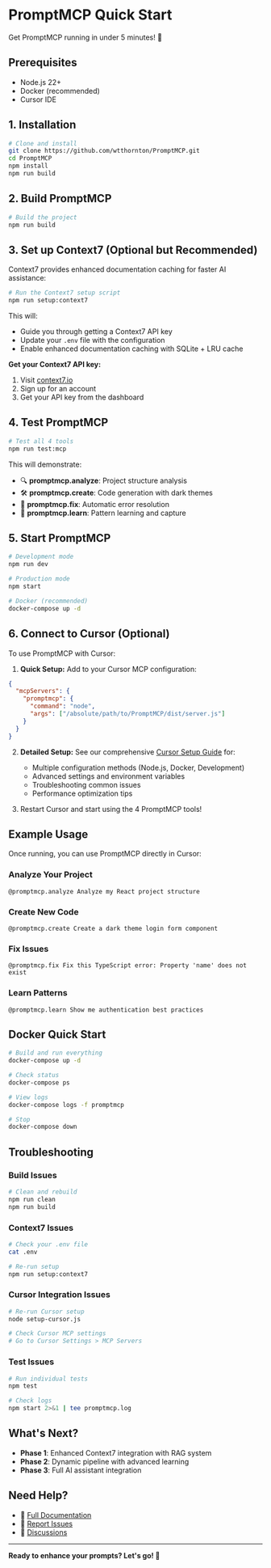 # PromptMCP Quick Start

Get PromptMCP running in under 5 minutes! 🚀

## Prerequisites

- Node.js 22+
- Docker (recommended)
- Cursor IDE

## 1. Installation

```bash
# Clone and install
git clone https://github.com/wtthornton/PromptMCP.git
cd PromptMCP
npm install
npm run build
```

## 2. Build PromptMCP

```bash
# Build the project
npm run build
```

## 3. Set up Context7 (Optional but Recommended)

Context7 provides enhanced documentation caching for faster AI assistance:

```bash
# Run the Context7 setup script
npm run setup:context7
```

This will:
- Guide you through getting a Context7 API key
- Update your `.env` file with the configuration
- Enable enhanced documentation caching with SQLite + LRU cache

**Get your Context7 API key:**
1. Visit [context7.io](https://context7.io)
2. Sign up for an account
3. Get your API key from the dashboard

## 4. Test PromptMCP

```bash
# Test all 4 tools
npm run test:mcp
```

This will demonstrate:
- 🔍 **promptmcp.analyze**: Project structure analysis
- 🛠️ **promptmcp.create**: Code generation with dark themes
- 🔧 **promptmcp.fix**: Automatic error resolution
- 🧠 **promptmcp.learn**: Pattern learning and capture

## 5. Start PromptMCP

```bash
# Development mode
npm run dev

# Production mode
npm start

# Docker (recommended)
docker-compose up -d
```

## 6. Connect to Cursor (Optional)

To use PromptMCP with Cursor:

1. **Quick Setup:** Add to your Cursor MCP configuration:
```json
{
  "mcpServers": {
    "promptmcp": {
      "command": "node",
      "args": ["/absolute/path/to/PromptMCP/dist/server.js"]
    }
  }
}
```

2. **Detailed Setup:** See our comprehensive [Cursor Setup Guide](CURSOR_SETUP.md) for:
   - Multiple configuration methods (Node.js, Docker, Development)
   - Advanced settings and environment variables
   - Troubleshooting common issues
   - Performance optimization tips

3. Restart Cursor and start using the 4 PromptMCP tools!

## Example Usage

Once running, you can use PromptMCP directly in Cursor:

### Analyze Your Project
```
@promptmcp.analyze Analyze my React project structure
```

### Create New Code
```
@promptmcp.create Create a dark theme login form component
```

### Fix Issues
```
@promptmcp.fix Fix this TypeScript error: Property 'name' does not exist
```

### Learn Patterns
```
@promptmcp.learn Show me authentication best practices
```

## Docker Quick Start

```bash
# Build and run everything
docker-compose up -d

# Check status
docker-compose ps

# View logs
docker-compose logs -f promptmcp

# Stop
docker-compose down
```

## Troubleshooting

### Build Issues
```bash
# Clean and rebuild
npm run clean
npm run build
```

### Context7 Issues
```bash
# Check your .env file
cat .env

# Re-run setup
npm run setup:context7
```

### Cursor Integration Issues
```bash
# Re-run Cursor setup
node setup-cursor.js

# Check Cursor MCP settings
# Go to Cursor Settings > MCP Servers
```

### Test Issues
```bash
# Run individual tests
npm test

# Check logs
npm start 2>&1 | tee promptmcp.log
```

## What's Next?

- **Phase 1**: Enhanced Context7 integration with RAG system
- **Phase 2**: Dynamic pipeline with advanced learning
- **Phase 3**: Full AI assistant integration

## Need Help?

- 📖 [Full Documentation](README.md)
- 🐛 [Report Issues](https://github.com/wtthornton/PromptMCP/issues)
- 💬 [Discussions](https://github.com/wtthornton/PromptMCP/discussions)

---

**Ready to enhance your prompts? Let's go! 🎉**